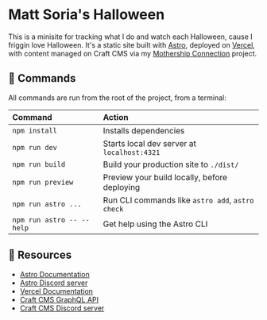 # Matt Soria's Halloween

This is a minisite for tracking what I do and watch each Halloween, cause I friggin love Halloween. It's a static site built with [Astro](https://astro.build), deployed on [Vercel](https://vercel.com), with content managed on Craft CMS via my [Mothership Connection](https://github.com/itsmattsoria/mothership-connection) project.

## 🧞 Commands

All commands are run from the root of the project, from a terminal:

| Command                   | Action                                           |
| :------------------------ | :----------------------------------------------- |
| `npm install`             | Installs dependencies                            |
| `npm run dev`             | Starts local dev server at `localhost:4321`      |
| `npm run build`           | Build your production site to `./dist/`          |
| `npm run preview`         | Preview your build locally, before deploying     |
| `npm run astro ...`       | Run CLI commands like `astro add`, `astro check` |
| `npm run astro -- --help` | Get help using the Astro CLI                     |

## 👀 Resources

- [Astro Documentation](https://docs.astro.build)
- [Astro Discord server](https://astro.build/chat)
- [Vercel Documentation](https://vercel.com/docs)
- [Craft CMS GraphQL API](https://craftcms.com/docs/5.x/development/graphql.html)
- [Craft CMS Discord server](https://craftcms.com/discord)
